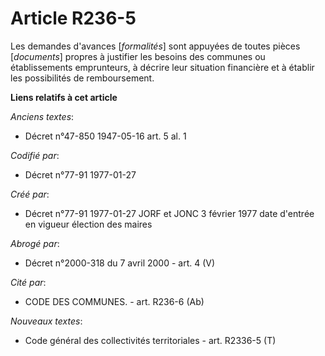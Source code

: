 # Article R236-5

Les demandes d'avances [*formalités*] sont appuyées de toutes pièces [*documents*] propres à justifier les besoins des
communes ou établissements emprunteurs, à décrire leur situation financière et à établir les possibilités de remboursement.

**Liens relatifs à cet article**

_Anciens textes_:

  - Décret n°47-850 1947-05-16 art. 5 al. 1

_Codifié par_:

  - Décret n°77-91 1977-01-27

_Créé par_:

  - Décret n°77-91 1977-01-27 JORF et JONC 3 février 1977 date d'entrée en vigueur élection des maires

_Abrogé par_:

  - Décret n°2000-318 du 7 avril 2000 - art. 4 (V)

_Cité par_:

  - CODE DES COMMUNES. - art. R236-6 (Ab)

_Nouveaux textes_:

  - Code général des collectivités territoriales - art. R2336-5 (T)
